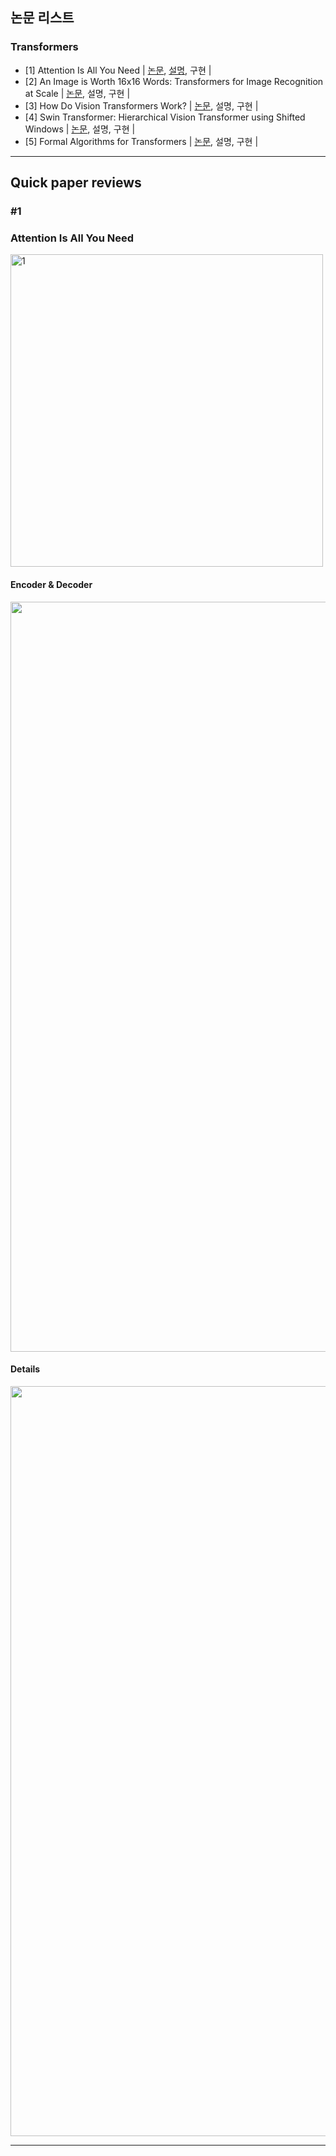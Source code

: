 ## 논문 리스트

### Transformers
- [1] Attention Is All You Need | [논문](https://arxiv.org/abs/1706.03762), [설명](#1), 구현 | 
- [2] An Image is Worth 16x16 Words: Transformers for Image Recognition at Scale | [논문](https://arxiv.org/abs/2010.11929), 설명, 구현 |
- [3] How Do Vision Transformers Work? | [논문](https://arxiv.org/abs/2202.06709), 설명, 구현 | 
- [4] Swin Transformer: Hierarchical Vision Transformer using Shifted Windows | [논문](https://arxiv.org/abs/2103.14030), 설명, 구현 |
- [5] Formal Algorithms for Transformers | [논문](https://arxiv.org/abs/2207.09238), 설명, 구현 |

---

## Quick paper reviews

### #1
### Attention Is All You Need

<img width="500" alt="1" src="https://user-images.githubusercontent.com/63924704/174219244-bd41642d-5388-43f6-a120-7ab86e21880c.png">

#### Encoder & Decoder
<p align="center">
<img width="1200" alt="2" src="https://user-images.githubusercontent.com/63924704/174219290-99da2a45-8a3a-47c5-9fb4-61e9ac8e72df.png">
</p>

#### Details
<p align="center">
<img width="1200" alt="3" src="https://user-images.githubusercontent.com/63924704/174219322-76fcc5fe-03fe-427d-8b11-f302dd399c9e.png">
</p>

---
